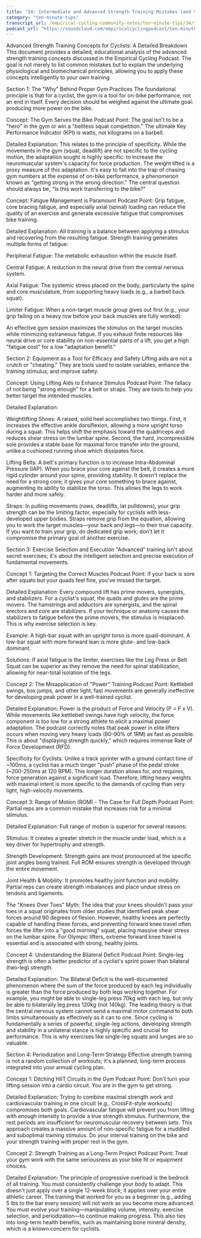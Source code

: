 ```yaml
---
title: "34: Intermediate and Advanced Strength Training Mistakes (and Solutions)"
category: "ten-minute-tips"
transcript_url: /empirical-cycling-community-notes/ten-minute-tips/34/tmt44 advanced strength training mistakes (transcribed on 11-Aug-2025 11-45-33).txt
podcast_url: "https://soundcloud.com/empiricalcyclingpodcast/ten-minute-tips-34-intermediate-and-advanced-strength-training-mistakes-and-solutions"
---
```


Advanced Strength Training Concepts for Cyclists: A Detailed Breakdown
This document provides a detailed, educational analysis of the advanced strength training concepts discussed in the Empirical Cycling Podcast. The goal is not merely to list common mistakes but to explain the underlying physiological and biomechanical principles, allowing you to apply these concepts intelligently to your own training.

Section 1: The "Why" Behind Proper Gym Practices
The foundational principle is that for a cyclist, the gym is a tool for on-bike performance, not an end in itself. Every decision should be weighed against the ultimate goal: producing more power on the bike.

Concept: The Gym Serves the Bike
Podcast Point: The goal isn't to be a "hero" in the gym or win a "beltless squat competition." The ultimate Key Performance Indicator (KPI) is watts, not kilograms on a barbell.

Detailed Explanation: This relates to the principle of specificity. While the movements in the gym (squat, deadlift) are not specific to the cycling motion, the adaptation sought is highly specific: to increase the neuromuscular system's capacity for force production. The weight lifted is a proxy measure of this adaptation. It's easy to fall into the trap of chasing gym numbers at the expense of on-bike performance, a phenomenon known as "getting strong in the wrong direction." The central question should always be, "Is this work transferring to the bike?"

Concept: Fatigue Management is Paramount
Podcast Point: Grip fatigue, core bracing fatigue, and especially axial (spinal) loading can reduce the quality of an exercise and generate excessive fatigue that compromises bike training.

Detailed Explanation: All training is a balance between applying a stimulus and recovering from the resulting fatigue. Strength training generates multiple forms of fatigue:

Peripheral Fatigue: The metabolic exhaustion within the muscle itself.

Central Fatigue: A reduction in the neural drive from the central nervous system.

Axial Fatigue: The systemic stress placed on the body, particularly the spine and core musculature, from supporting heavy loads (e.g., a barbell back squat).

Limiter Fatigue: When a non-target muscle group gives out first (e.g., your grip failing on a heavy row before your back muscles are fully worked).

An effective gym session maximizes the stimulus on the target muscles while minimizing extraneous fatigue. If you exhaust finite resources like neural drive or core stability on non-essential parts of a lift, you get a high "fatigue cost" for a low "adaptation benefit."

Section 2: Equipment as a Tool for Efficacy and Safety
Lifting aids are not a crutch or "cheating." They are tools used to isolate variables, enhance the training stimulus, and improve safety.

Concept: Using Lifting Aids to Enhance Stimulus
Podcast Point: The fallacy of not being "strong enough" for a belt or straps. They are tools to help you better target the intended muscles.

Detailed Explanation:

Weightlifting Shoes: A raised, solid heel accomplishes two things. First, it increases the effective ankle dorsiflexion, allowing a more upright torso during a squat. This helps shift the emphasis toward the quadriceps and reduces shear stress on the lumbar spine. Second, the hard, incompressible sole provides a stable base for maximal force transfer into the ground, unlike a cushioned running shoe which dissipates force.

Lifting Belts: A belt's primary function is to increase Intra-Abdominal Pressure (IAP). When you brace your core against the belt, it creates a more rigid cylinder around your spine, providing stability. It doesn't replace the need for a strong core; it gives your core something to brace against, augmenting its ability to stabilize the torso. This allows the legs to work harder and more safely.

Straps: In pulling movements (rows, deadlifts, lat pulldowns), your grip strength can be the limiting factor, especially for cyclists with less-developed upper bodies. Straps remove grip from the equation, allowing you to work the target muscles—your back and legs—to their true capacity. If you want to train your grip, do dedicated grip work; don't let it compromise the primary goal of another exercise.

Section 3: Exercise Selection and Execution
"Advanced" training isn't about secret exercises; it's about the intelligent selection and precise execution of fundamental movements.

Concept 1: Targeting the Correct Muscles
Podcast Point: If your back is sore after squats but your quads feel fine, you've missed the target.

Detailed Explanation: Every compound lift has prime movers, synergists, and stabilizers. For a cyclist's squat, the quads and glutes are the prime movers. The hamstrings and adductors are synergists, and the spinal erectors and core are stabilizers. If your technique or anatomy causes the stabilizers to fatigue before the prime movers, the stimulus is misplaced. This is why exercise selection is key.

Example: A high-bar squat with an upright torso is more quad-dominant. A low-bar squat with more forward lean is more glute- and low-back dominant.

Solutions: If axial fatigue is the limiter, exercises like the Leg Press or Belt Squat can be superior as they remove the need for spinal stabilization, allowing for near-total isolation of the legs.

Concept 2: The Misapplication of "Power" Training
Podcast Point: Kettlebell swings, box jumps, and other light, fast movements are generally ineffective for developing peak power in a well-trained cyclist.

Detailed Explanation: Power is the product of Force and Velocity (P = F x V). While movements like kettlebell swings have high velocity, the force component is too low for a strong athlete to elicit a maximal power adaptation. The podcast correctly notes that peak power in elite lifters occurs when moving very heavy loads (80-90% of 1RM) as fast as possible. This is about "displaying strength quickly," which requires immense Rate of Force Development (RFD).

Specificity for Cyclists: Unlike a track sprinter with a ground contact time of ~100ms, a cyclist has a much longer "push" phase of the pedal stroke (~200-250ms at 120 RPM). This longer duration allows for, and requires, force generation against a significant load. Therefore, lifting heavy weights with maximal intent is more specific to the demands of cycling than very light, high-velocity movements.

Concept 3: Range of Motion (ROM) - The Case for Full Depth
Podcast Point: Partial reps are a common mistake that increases risk for a minimal stimulus.

Detailed Explanation: Full range of motion is superior for several reasons:

Stimulus: It creates a greater stretch in the muscle under load, which is a key driver for hypertrophy and strength.

Strength Development: Strength gains are most pronounced at the specific joint angles being trained. Full ROM ensures strength is developed through the entire movement.

Joint Health & Mobility: It promotes healthy joint function and mobility. Partial reps can create strength imbalances and place undue stress on tendons and ligaments.

The "Knees Over Toes" Myth: The idea that your knees shouldn't pass your toes in a squat originates from older studies that identified peak shear forces around 90 degrees of flexion. However, healthy knees are perfectly capable of handling these forces, and preventing forward knee travel often forces the lifter into a "good morning" squat, placing massive shear stress on the lumbar spine. For Olympic lifters, extreme forward knee travel is essential and is associated with strong, healthy joints.

Concept 4: Understanding the Bilateral Deficit
Podcast Point: Single-leg strength is often a better predictor of a cyclist's sprint power than bilateral (two-leg) strength.

Detailed Explanation: The Bilateral Deficit is the well-documented phenomenon where the sum of the force produced by each leg individually is greater than the force produced by both legs working together. For example, you might be able to single-leg press 70kg with each leg, but only be able to bilaterally leg press 120kg (not 140kg). The leading theory is that the central nervous system cannot send a maximal motor command to both limbs simultaneously as effectively as it can to one. Since cycling is fundamentally a series of powerful, single-leg actions, developing strength and stability in a unilateral stance is highly specific and crucial for performance. This is why exercises like single-leg squats and lunges are so valuable.

Section 4: Periodization and Long-Term Strategy
Effective strength training is not a random collection of workouts; it's a planned, long-term process integrated into your annual cycling plan.

Concept 1: Ditching HIIT Circuits in the Gym
Podcast Point: Don't turn your lifting session into a cardio circuit. You are in the gym to get strong.

Detailed Explanation: Trying to combine maximal strength work and cardiovascular training in one circuit (e.g., CrossFit-style workouts) compromises both goals. Cardiovascular fatigue will prevent you from lifting with enough intensity to provide a true strength stimulus. Furthermore, the rest periods are insufficient for neuromuscular recovery between sets. This approach creates a massive amount of non-specific fatigue for a muddled and suboptimal training stimulus. Do your interval training on the bike and your strength training with proper rest in the gym.

Concept 2: Strength Training as a Long-Term Project
Podcast Point: Treat your gym work with the same seriousness as your bike fit or equipment choices.

Detailed Explanation: The principle of progressive overload is the bedrock of all training. You must consistently challenge your body to adapt. This doesn't just apply over a single 12-week block; it applies over your entire athletic career. The training that worked for you as a beginner (e.g., adding 5 lbs to the bar every session) will not work as you become more advanced. You must evolve your training—manipulating volume, intensity, exercise selection, and periodization—to continue making progress. This also ties into long-term health benefits, such as maintaining bone mineral density, which is a known concern for cyclists.
